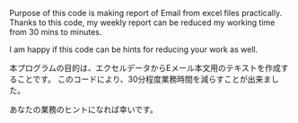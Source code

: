 Purpose of this code is making report of Email from excel files practically.
Thanks to this code, my weekly report can be reduced my working time from 30 mins to minutes.

I am happy if this code can be hints for reducing your work as well.

本プログラムの目的は、エクセルデータからEメール本文用のテキストを作成することです。
このコードにより、30分程度業務時間を減らすことが出来ました。

あなたの業務のヒントになれば幸いです。
